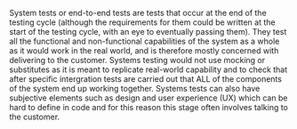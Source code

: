 System tests or end-to-end tests are tests that occur at the end of the testing cycle (although the requirements for them could be written at the start of the testing cycle, with an eye to eventually passing them). They test all the functional and non-functional capabilities of the system as a whole as it would work in the real world, and is therefore mostly concerned with delivering to the customer. Systems testing would not use mocking or substitutes as it is meant to replicate real-world capability and to check that after specific intergration tests are carried out that ALL of the components of the system end up working together. Systems tests can also have subjective elements such as design and user experience (UX) which can be hard to define in code and for this reason this stage often involves talking to the customer.